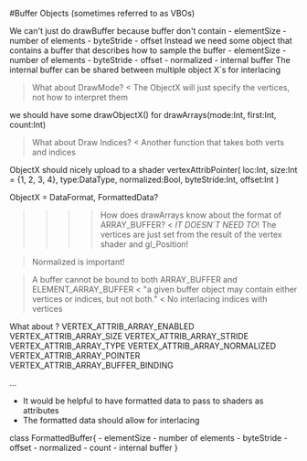#Buffer Objects (sometimes referred to as VBOs)

We can't just do drawBuffer because buffer don't contain
	- elementSize
	- number of elements
	- byteStride
	- offset
Instead we need some object that contains a buffer that describes how to sample the buffer
	- elementSize
	- number of elements
	- byteStride
	- offset
	- normalized
	- internal buffer
The internal buffer can be shared between multiple object X`s for interlacing


> What about DrawMode?
	< The ObjectX will just specify the vertices, not how to interpret them

we should have some drawObjectX() for
	drawArrays(mode:Int, first:Int, count:Int)

> What about Draw Indices?
	< Another function that takes both verts and indices

ObjectX should nicely upload to a shader
	vertexAttribPointer(
		loc:Int,
		size:Int = {1, 2, 3, 4},
		type:DataType,
		normalized:Bool,
		byteStride:Int,
		offset:Int
	)

ObjectX = DataFormat, FormattedData?

>>>> How does drawArrays know about the format of ARRAY_BUFFER?
	< _IT DOESN`T NEED TO_! The vertices are just set from the result of the vertex shader and gl_Position!
	
> Normalized is important!

> A buffer cannot be bound to both ARRAY_BUFFER and ELEMENT_ARRAY_BUFFER
	< "a given buffer object may contain either vertices or indices, but not both."
	< No interlacing indices with vertices

What about ?
VERTEX_ATTRIB_ARRAY_ENABLED
VERTEX_ATTRIB_ARRAY_SIZE
VERTEX_ATTRIB_ARRAY_STRIDE
VERTEX_ATTRIB_ARRAY_TYPE
VERTEX_ATTRIB_ARRAY_NORMALIZED
VERTEX_ATTRIB_ARRAY_POINTER
VERTEX_ATTRIB_ARRAY_BUFFER_BINDING

...

- It would be helpful to have formatted data to pass to shaders as attributes
- The formatted data should allow for interlacing

class FormattedBuffer{
	- elementSize
	- number of elements
	- byteStride
	- offset
	- normalized
	- count
	- internal buffer
}